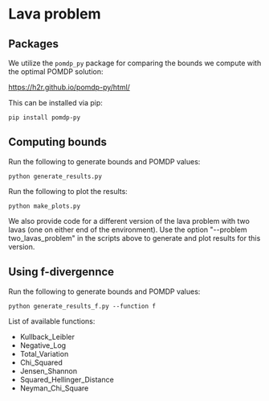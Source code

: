 # Lava problem

## Packages

We utilize the ```pomdp_py``` package for comparing the bounds we compute with the optimal POMDP solution:

https://h2r.github.io/pomdp-py/html/

This can be installed via pip:
```
pip install pomdp-py
```

## Computing bounds

Run the following to generate bounds and POMDP values:
```
python generate_results.py
```

Run the following to plot the results:
```
python make_plots.py
```

We also provide code for a different version of the lava problem with two lavas (one on either end of the environment). Use the option "--problem two_lavas_problem" in the scripts above to generate and plot results for this version. 

## Using f-divergennce
Run the following to generate bounds and POMDP values:
```
python generate_results_f.py --function f
```
List of available functions:
- Kullback_Leibler
- Negative_Log
- Total_Variation
- Chi_Squared
- Jensen_Shannon
- Squared_Hellinger_Distance
- Neyman_Chi_Square

